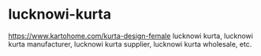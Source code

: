 # lucknowi-kurta
https://www.kartohome.com/kurta-design-female lucknowi kurta, lucknowi kurta manufacturer, lucknowi kurta supplier, lucknowi kurta wholesale, etc.
